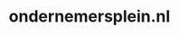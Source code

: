 ---
layout: post
title:  "ondernemersplein.nl"
internal_url:  "/dutchgov/ondernemersplein.nl.html"
subdomains_count: 6
all_subdomains_count: 27
urls_count: 6
ssl_rank: 0
http_rank: 60.666666666667
url_link: /data/ondernemersplein.nl/urls.txt
all_subdomains_link: /data/ondernemersplein.nl/all_subdomains.txt
subdomains_link: /data/ondernemersplein.nl/subdomains.txt
categories: dutchgov
---